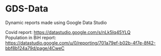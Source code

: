 # GDS-Data
Dynamic reports made using Google Data Studio

Covid report: https://datastudio.google.com/s/nLk5Iq45YLQ <br />
Population in BiH report: https://datastudio.google.com/u/0/reporting/701a79ef-b02b-4f7e-8f42-bbf8b124a79d/page/4CweC

